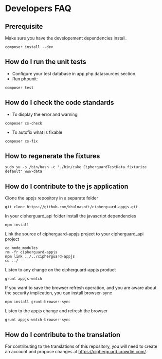 # Developers FAQ
## Prerequisite
Make sure you have the developement dependencies install.
```
composer install --dev
```

## How do I run the unit tests
- Configure your test database in app.php datasources section.
- Run phpunit:
```
composer test
```

## How do I check the code standards
- To display the error and warning
```
composer cs-check
```
- To autofix what is fixable
```
composer cs-fix
```

## How to regenerate the fixtures
```
sudo su -s /bin/bash -c "./bin/cake CipherguardTestData.fixturize default" www-data
```

## How do I contribute to the js application

Clone the appjs repository in a separate folder
```
git clone https://github.com/khulnasoft/cipherguard-appjs.git
```

In your cipherguard_api folder install the javascript dependencies
```
npm install
```

Link the source of cipherguard-appjs project to your cipherguard_api project
```
cd node_modules
rm -fr cipherguard-appjs
npm link ../../cipherguard-appjs
cd ../
```

Listen to any change on the cipherguard-appjs product
```
grunt appjs-watch
```

If you want to save the browser refresh operation, and you are aware about the security implication, you can
install browser-sync
```
npm install grunt-browser-sync
```

Listen to the appjs change and refresh the browser
```
grunt appjs-watch-browser-sync
```

## How do I contribute to the translation

For contributing to the translations of this repository, you will need to create an account and propose changes at https://cipherguard.crowdin.com/.

